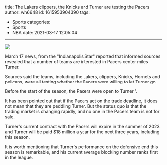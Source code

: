title: The Lakers clippers, the Knicks and Turner are testing the Pacers
author: wh6648
id: 1615953904390
tags: 
- Sports
categories: 
- Sports
- NBA
date: 2021-03-17 12:05:04
---
![](https://p1.itc.cn/images01/20210317/a4eda4785ba04b82be96d28a9495eb91.jpeg)


March 17 news, from the "Indianapolis Star" reported that informed sources revealed that a number of teams are interested in Pacers center miles Turner.

Sources said the teams, including the Lakers, clippers, Knicks, Hornets and pelicans, were all testing whether the Pacers were willing to let Turner go.

Before the start of the season, the Pacers were open to Turner '.

It has been pointed out that if the Pacers act on the trade deadline, it does not mean that they are peddling Turner. But the status quo is that the trading market is changing rapidly, and no one in the Pacers team is not for sale.

Turner's current contract with the Pacers will expire in the summer of 2023 and Turner will be paid $18 million a year for the next three years, including this season.

It is worth mentioning that Turner's performance on the defensive end this season is remarkable, and his current average blocking number ranks first in the league.


